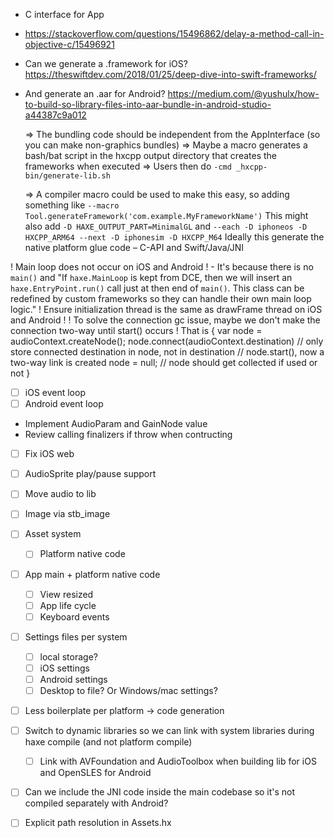 - C interface for App 
- https://stackoverflow.com/questions/15496862/delay-a-method-call-in-objective-c/15496921

- Can we generate a .framework for iOS?
    https://theswiftdev.com/2018/01/25/deep-dive-into-swift-frameworks/
- And generate an .aar for Android?
    https://medium.com/@yushulx/how-to-build-so-library-files-into-aar-bundle-in-android-studio-a44387c9a012

    => The bundling code should be independent from the AppInterface (so you can make non-graphics bundles)
    => Maybe a macro generates a bash/bat script in the hxcpp output directory that creates the frameworks when executed
    => Users then do `-cmd _hxcpp-bin/generate-lib.sh`

    => A compiler macro could be used to make this easy, so adding something like
        `--macro Tool.generateFramework('com.example.MyFrameworkName')`
        This might also add `-D HAXE_OUTPUT_PART=MinimalGL` and
            ```
            --each
            -D iphoneos
            -D HXCPP_ARM64
            --next
            -D iphonesim
            -D HXCPP_M64
            ```
        Ideally this generate the native platform glue code – C-API and Swift/Java/JNI



! Main loop does not occur on iOS and Android !
    - It's because there is no `main()` and 
        "If `haxe.MainLoop` is kept from DCE, then we will insert an `haxe.EntryPoint.run()` call just at then end of `main()`.
        This class can be redefined by custom frameworks so they can handle their own main loop logic."
! Ensure initialization thread is the same as drawFrame thread on iOS and Android !
! To solve the connection gc issue, maybe we don't make the connection two-way until start() occurs !
That is
{
    var node = audioContext.createNode();
    node.connect(audioContext.destination) // only store connected destination in node, not in destination
    // node.start(), now a two-way link is created
    node = null;
    // node should get collected if used or not
}

- [ ] iOS event loop
- [ ] Android event loop

- Implement AudioParam and GainNode value
- Review calling finalizers if throw when contructing
- [ ] Fix iOS web
- [ ] AudioSprite play/pause support
- [ ] Move audio to lib

- [ ] Image via stb_image
- [ ] Asset system
    - [ ] Platform native code
- [ ] App main + platform native code
    - [ ] View resized
    - [ ] App life cycle
    - [ ] Keyboard events
- [ ] Settings files per system
    - [ ] local storage?
    - [ ] iOS settings
    - [ ] Android settings
    - [ ] Desktop to file? Or Windows/mac settings?
- [ ] Less boilerplate per platform -> code generation

- [ ] Switch to dynamic libraries so we can link with system libraries during haxe compile (and not platform compile)
    - [ ] Link with AVFoundation and AudioToolbox when building lib for iOS and OpenSLES for Android
- [ ] Can we include the JNI code inside the main codebase so it's not compiled separately with Android?
- [ ] Explicit path resolution in Assets.hx